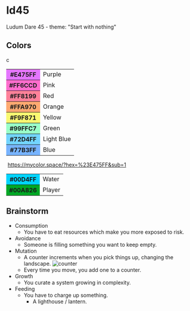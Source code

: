 # ld45
Ludum Dare 45 - theme: "Start with nothing"

## Colors

<table>
  <tr>
    <th style="background: #E475FF">#E475FF</th>
    <td>Purple</td>
  </tr>
  <tr>
    <th style="background: #FF6CCD">#FF6CCD</th>
    <td>Pink</td>
  </tr>
  <tr>
    <th style="background: #FF8199">#FF8199</th>
    <td>Red</td>
  </tr>
  <tr>
    <th style="background: #FFA970">#FFA970</th>
    <td>Orange</td>
  </tr>
  <tr>
    <th style="background: #F9F871">#F9F871</th>
    <td>Yellow</td>
  </tr>
	<tr>
    <th style="background: #99FFC7">#99FFC7</th>
    <td>Green</td>
  </tr>
	<tr>
    <th style="background: #72D4FF">#72D4FF</th>
    <td>Light Blue</td>
  </tr>
  <tr>
    <th style="background: #77B3FF">#77B3FF</th>
    <td>Blue</td>
  </tr>c
</table>

​	https://mycolor.space/?hex=%23E475FF&sub=1

<table>
  <tr>
    <th style="background: #00D4FF">#00D4FF</th>
    <td>Water</td>
  </tr>
  <tr>
    <th style="background: #00A826">#00A826</th>
    <td>Player</td>
  </tr>
</table>

## Brainstorm

- Consumption
  - You have to eat resources which make you more exposed to risk.
- Avoidance
  - Someone is filling something you want to keep empty.
- Mutation
  - A counter increments when you pick things up, changing the landscape.
    ![counter](./docs/counter.png)
  - Every time you move, you add one to a counter.
- Growth
  - You curate a system growing in complexity.
- Feeding
  - You have to charge up something.
    - A lighthouse / lantern.
